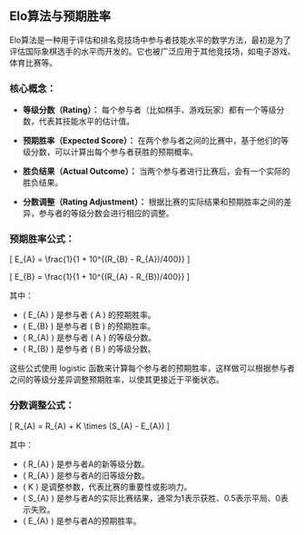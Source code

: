 ## Elo算法与预期胜率

Elo算法是一种用于评估和排名竞技场中参与者技能水平的数学方法，最初是为了评估国际象棋选手的水平而开发的。它也被广泛应用于其他竞技场，如电子游戏、体育比赛等。

### 核心概念：

- **等级分数（Rating）：** 每个参与者（比如棋手、游戏玩家）都有一个等级分数，代表其技能水平的估计值。
  
- **预期胜率（Expected Score）：** 在两个参与者之间的比赛中，基于他们的等级分数，可以计算出每个参与者获胜的预期概率。
  
- **胜负结果（Actual Outcome）：** 当两个参与者进行比赛后，会有一个实际的胜负结果。

- **分数调整（Rating Adjustment）：** 根据比赛的实际结果和预期胜率之间的差异，参与者的等级分数会进行相应的调整。

### 预期胜率公式：

\[ E_{A} = \frac{1}{1 + 10^{(R_{B} - R_{A})/400}} \]

\[ E_{B} = \frac{1}{1 + 10^{(R_{A} - R_{B})/400}} \]

其中：

- \( E_{A} \) 是参与者 \( A \) 的预期胜率。
- \( E_{B} \) 是参与者 \( B \) 的预期胜率。
- \( R_{A} \) 是参与者 \( A \) 的等级分数。
- \( R_{B} \) 是参与者 \( B \) 的等级分数。

这些公式使用 logistic 函数来计算每个参与者的预期胜率，这样做可以根据参与者之间的等级分差异调整预期胜率，以使其更接近于平衡状态。

### 分数调整公式：

\[ R_{A} = R_{A} + K \times (S_{A} - E_{A}) \]

其中：

- \( R_{A} \) 是参与者A的新等级分数。
- \( R_{A} \) 是参与者A的旧等级分数。
- \( K \) 是调整参数，代表比赛的重要性或影响力。
- \( S_{A} \) 是参与者A的实际比赛结果，通常为1表示获胜、0.5表示平局、0表示失败。
- \( E_{A} \) 是参与者A的预期胜率。
